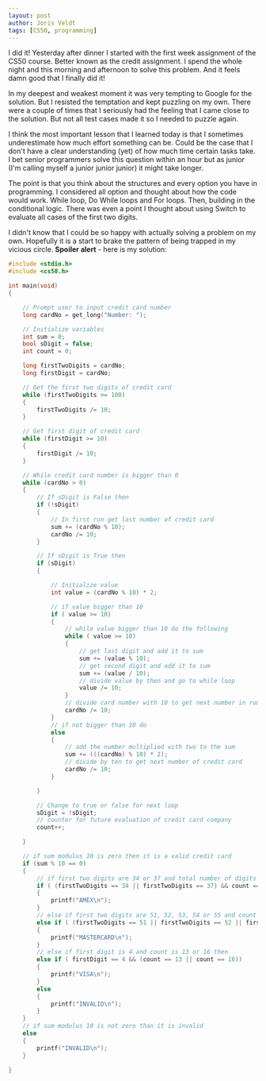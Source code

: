 ```yaml
---
layout: post
author: Joris Veldt
tags: [CS50, programming]
---
```

I did it! Yesterday after dinner I started with the first week assignment of the CS50 course. Better known as the credit assignment. I spend the whole night and this morning and afternoon to solve this problem. And it feels damn good that I finally did it!

In my deepest and weakest moment it was very tempting to Google for the solution. But I resisted the temptation and kept puzzling on my own. There were a couple of times that I seriously had the feeling that I came close to the solution. But not all test cases made it so I needed to puzzle again.

I think the most important lesson that I learned today is that I sometimes underestimate how much effort something can be. Could be the case that I don't have a clear understanding (yet) of how much time certain tasks take. I bet senior programmers solve this question within an hour but as junior (I'm calling myself a junior junior junior) it might take longer.

The point is that you think about the structures and every option you have in programming. I considered all option and thought about how the code would work. While loop, Do While loops and For loops. Then, building in the conditional logic. There was even a point I thought about using Switch to evaluate all cases of the first two digits.

I didn't know that I could be so happy with actually solving a problem on my own. Hopefully it is a start to brake the pattern of being trapped in my vicious circle. **Spoiler alert** - here is my solution:

```c
#include <stdio.h>
#include <cs50.h>

int main(void)
{

    // Prompt user to input credit card number
    long cardNo = get_long("Number: ");

    // Initialize variables
    int sum = 0;
    bool sDigit = false;
    int count = 0;

    long firstTwoDigits = cardNo;
    long firstDigit = cardNo;

    // Get the first two digits of credit card
    while (firstTwoDigits >= 100)
    {
        firstTwoDigits /= 10;
    }

    // Get first digit of credit card
    while (firstDigit >= 10)
    {
        firstDigit /= 10;
    }

    // While credit card number is bigger than 0
    while (cardNo > 0)
    {
        // If sDigit is False then
        if (!sDigit)
        {
            // In first run get last number of credit card
            sum += (cardNo % 10);
            cardNo /= 10;
        }

        // If sDigit is True then
        if (sDigit)
        {

            // Initialize value
            int value = (cardNo % 10) * 2;

            // if value bigger than 10
            if ( value >= 10)
            {
                // while value bigger than 10 do the following
                while ( value >= 10)
                {
                    // get last digit and add it to sum
                    sum += (value % 10);
                    // get second digit and add it to sum
                    sum += (value / 10);
                    // divide value by then and go to while loop
                    value /= 10;
                }
                // divide card number with 10 to get next number in run
                cardNo /= 10;
            }
            // if not bigger than 10 do
            else
            {
                // add the number multiplied with two to the sum
                sum += (((cardNo) % 10) * 2);
                // divide by ten to get next number of credit card
                cardNo /= 10;
            }

        }

        // Change to true or false for next loop
        sDigit = !sDigit;
        // counter for future evaluation of credit card company
        count++;

    }

    // if sum modulus 10 is zero then it is a valid credit card
    if (sum % 10 == 0)
    {
        // if first two digits are 34 or 37 and total number of digits is 15 then
        if ( (firstTwoDigits == 34 || firstTwoDigits == 37) && count == 15)
        {
            printf("AMEX\n");
        }
        // else if first two digits are 51, 52, 53, 54 or 55 and count is 16 then
        else if ( (firstTwoDigits == 51 || firstTwoDigits == 52 || firstTwoDigits == 53 || firstTwoDigits == 54 || firstTwoDigits == 55) && count == 16)
        {
            printf("MASTERCARD\n");
        }
        // else if first digit is 4 and count is 13 or 16 then
        else if ( firstDigit == 4 && (count == 13 || count == 16))
        {
            printf("VISA\n");
        }
        else
        {
            printf("INVALID\n");
        }
    }
    // if sum modulus 10 is not zero than it is invalid
    else
    {
        printf("INVALID\n");
    }

}
```